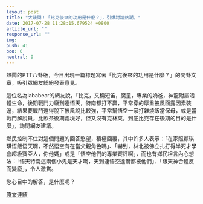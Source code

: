 ```yaml
---
layout: post
title: "大哉問！「比克後來的功用是什麼？」，引爆討論熱潮。"
date: 2017-07-28 11:28:15.679524 +0800
article_url: ""
response_url: ""
img: 
push: 41
boo: 0
neutral: 9
---
```


熱鬧的PTT八卦版，今日出現一篇標題寫著「比克後來的功用是什麼？」的問卦文章，吸引眾網友紛紛發表意見。

這位名為lababear的網友說，「比克，又稱短笛，魔童，專業的奶爸，神龍附屬活體生命，後期戰鬥力廢到連悟天，特南都打不贏，平常穿的厚重披風面露因素裝逼，結果要戰鬥還得脫下披風說比較強，平常幫悟空一家打雜燒飯當保母，或是當戰鬥解說員，比飲茶後期處境好，但又沒有克林爽，到底比克存在後期的目的是什麼」，詢問網友建議。

鄉民控制不住對這個問題的回答慾望，積極回覆，其中許多人表示：「在家照顧琪琪悟飯悟天啊，不然悟空有在當父親角色嗎」、「嚇到，林北被佛立扎打得半死才學會超級賽亞人，你他媽」或是「悟空他們的專業賽評啊」，而也有鄉民坦言內心想法：「悟天特南這兩個小鬼是天才啊，天到連悟空達爾都被他們」、「跟天神合體反而變廢」，令人激賞。

您心目中的解答，是什麼呢？

<a href = "https://www.ptt.cc/bbs/Gossiping/M.1501177189.A.3CB.html">原文連結</a>

